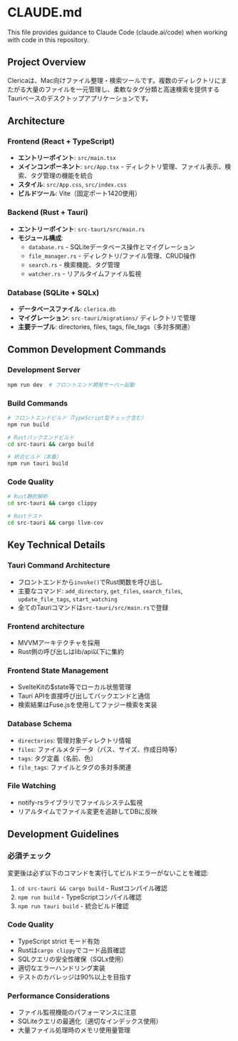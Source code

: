 # CLAUDE.md

This file provides guidance to Claude Code (claude.ai/code) when working with code in this repository.

## Project Overview

Clericaは、Mac向けファイル整理・検索ツールです。複数のディレクトリにまたがる大量のファイルを一元管理し、柔軟なタグ分類と高速検索を提供するTauriベースのデスクトップアプリケーションです。

## Architecture

### Frontend (React + TypeScript)
- **エントリーポイント**: `src/main.tsx`
- **メインコンポーネント**: `src/App.tsx` - ディレクトリ管理、ファイル表示、検索、タグ管理の機能を統合
- **スタイル**: `src/App.css`, `src/index.css`
- **ビルドツール**: Vite（固定ポート1420使用）

### Backend (Rust + Tauri)
- **エントリーポイント**: `src-tauri/src/main.rs`
- **モジュール構成**:
  - `database.rs` - SQLiteデータベース操作とマイグレーション
  - `file_manager.rs` - ディレクトリ/ファイル管理、CRUD操作
  - `search.rs` - 検索機能、タグ管理
  - `watcher.rs` - リアルタイムファイル監視

### Database (SQLite + SQLx)
- **データベースファイル**: `clerica.db`
- **マイグレーション**: `src-tauri/migrations/` ディレクトリで管理
- **主要テーブル**: directories, files, tags, file_tags（多対多関連）

## Common Development Commands

### Development Server
```bash
npm run dev  # フロントエンド開発サーバー起動
```

### Build Commands
```bash
# フロントエンドビルド（TypeScript型チェック含む）
npm run build

# Rustバックエンドビルド
cd src-tauri && cargo build

# 統合ビルド（本番）
npm run tauri build
```

### Code Quality
```bash
# Rust静的解析
cd src-tauri && cargo clippy

# Rustテスト
cd src-tauri && cargo llvm-cov
```

## Key Technical Details

### Tauri Command Architecture
- フロントエンドから`invoke()`でRust関数を呼び出し
- 主要なコマンド: `add_directory`, `get_files`, `search_files`, `update_file_tags`, `start_watching`
- 全てのTauriコマンドは`src-tauri/src/main.rs`で登録

### Frontend architecture
- MVVMアーキテクチャを採用
- Rust側の呼び出しはlib/api以下に集約

### Frontend State Management
- SvelteKitの$state等でローカル状態管理
- Tauri APIを直接呼び出してバックエンドと通信
- 検索結果はFuse.jsを使用してファジー検索を実装

### Database Schema
- `directories`: 管理対象ディレクトリ情報
- `files`: ファイルメタデータ（パス、サイズ、作成日時等）
- `tags`: タグ定義（名前、色）
- `file_tags`: ファイルとタグの多対多関連

### File Watching
- notify-rsライブラリでファイルシステム監視
- リアルタイムでファイル変更を追跡してDBに反映

## Development Guidelines

### 必須チェック
変更後は必ず以下のコマンドを実行してビルドエラーがないことを確認:
1. `cd src-tauri && cargo build` - Rustコンパイル確認
2. `npm run build` - TypeScriptコンパイル確認
3. `npm run tauri build` - 統合ビルド確認

### Code Quality
- TypeScript strict モード有効
- Rustは`cargo clippy`でコード品質確認
- SQLクエリの安全性確保（SQLx使用）
- 適切なエラーハンドリング実装
- テストのカバレッジは90%以上を目指す

### Performance Considerations
- ファイル監視機能のパフォーマンスに注意
- SQLiteクエリの最適化（適切なインデックス使用）
- 大量ファイル処理時のメモリ使用量管理
